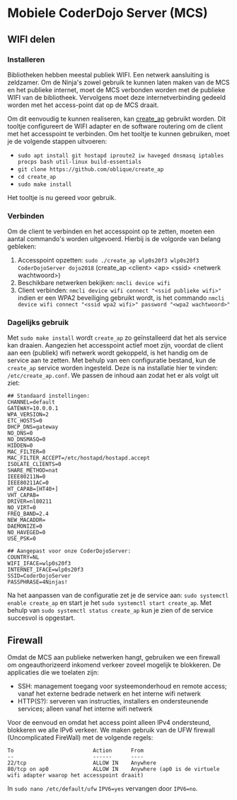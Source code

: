 # Mobiele CoderDojo Server (MCS)
## WIFI delen
### Installeren
Bibliotheken hebben meestal publiek WIFI. Een netwerk aansluiting is zeldzamer.
Om de Ninja's zowel gebruik te kunnen laten maken van de MCS en het publieke internet, 
moet de MCS verbonden worden met de publieke WIFI van de bibliotheek. Vervolgens moet deze internetverbinding
gedeeld worden met het access-point dat op de MCS draait.

Om dit eenvoudig te kunnen realiseren, kan [create_ap](https://github.com/oblique/create_ap) gebruikt worden. Dit tooltje
configureert de WIFI adapter en de software routering om de client met het accesspoint te verbinden.
Om het tooltje te kunnen gebruiken, moet je de volgende stappen uitvoeren:

 * `sudo apt install git hostapd iproute2 iw haveged dnsmasq iptables procps bash util-linux build-essentials`
 * `git clone https://github.com/oblique/create_ap`
 * `cd create_ap`
 * `sudo make install`

Het tooltje is nu gereed voor gebruik.
### Verbinden
Om de client te verbinden en het accesspoint op te zetten, moeten een aantal commando's worden uitgevoerd. Hierbij is de volgorde van belang gebleken:

 1. Accesspoint opzetten: `sudo ./create_ap wlp0s20f3 wlp0s20f3 CoderDojoServer dojo2018` (create_ap &lt;client> &lt;ap> &lt;ssid> &lt;netwerk wachtwoord>)
 2. Beschikbare netwerken bekijken: `nmcli device wifi`
 3. Client verbinden: `nmcli device wifi connect "<ssid publieke wifi>"` indien er een WPA2 beveiliging gebruikt wordt, is het commando `nmcli device wifi connect "<ssid wpa2 wifi>" password "<wpa2 wachtwoord>"`

### Dagelijks gebruik
Met `sudo make install` wordt `create_ap` zo geïnstalleerd dat het als service kan draaien. Aangezien het accesspoint actief moet zijn, voordat de client aan een (publiek) wifi netwerk wordt gekoppeld, is het handig om de service aan te zetten.
Met behulp van een configuratie bestand, kun de `create_ap` service worden ingesteld. Deze is na installatie hier te vinden: `/etc/create_ap.conf`. We passen de inhoud aan zodat het er als volgt uit ziet:
```
## Standaard instellingen:
CHANNEL=default
GATEWAY=10.0.0.1
WPA_VERSION=2
ETC_HOSTS=0
DHCP_DNS=gateway
NO_DNS=0
NO_DNSMASQ=0
HIDDEN=0
MAC_FILTER=0
MAC_FILTER_ACCEPT=/etc/hostapd/hostapd.accept
ISOLATE_CLIENTS=0
SHARE_METHOD=nat
IEEE80211N=0
IEEE80211AC=0
HT_CAPAB=[HT40+]
VHT_CAPAB=
DRIVER=nl80211
NO_VIRT=0
FREQ_BAND=2.4
NEW_MACADDR=
DAEMONIZE=0
NO_HAVEGED=0
USE_PSK=0

## Aangepast voor onze CoderDojoServer:
COUNTRY=NL
WIFI_IFACE=wlp0s20f3
INTERNET_IFACE=wlp0s20f3
SSID=CoderDojoServer
PASSPHRASE=4Ninjas!
```

Na het aanpassen van de configuratie zet je de service aan: `sudo systemctl enable create_ap` en start je het `sudo systemctl start create_ap`. Met behulp van `sudo systemctl status create_ap` kun je zien of de service succesvol is opgestart.

## Firewall
Omdat de MCS aan publieke netwerken hangt, gebruiken we een firewall om ongeauthorizeerd inkomend verkeer zoveel mogelijk te blokkeren.
De applicaties die we toelaten zijn:

 * SSH: management toegang voor systeemonderhoud en remote access; vanaf het externe bedrade netwerk en het interne wifi netwerk
 * HTTP(S?): serveren van instructies, installers en ondersteunende services; alleen vanaf het interne wifi netwerk
 
Voor de eenvoud en omdat het access point alleen IPv4 ondersteund, blokkeren we alle IPv6 verkeer. We maken gebruik van de UFW firewall (Uncomplicated FireWall) met de volgende regels:

```
To                         Action      From
--                         ------      ----
22/tcp                     ALLOW IN    Anywhere                  
80/tcp on ap0              ALLOW IN    Anywhere (ap0 is de virtuele wifi adapter waarop het accesspoint draait)
```
In `sudo nano /etc/default/ufw` `IPV6=yes` vervangen door `IPV6=no`.
